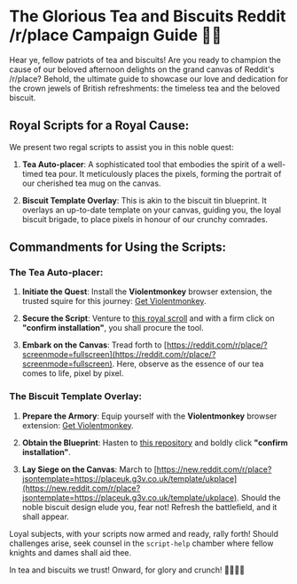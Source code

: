 # The Glorious Tea and Biscuits Reddit /r/place Campaign Guide 🍵🍪

Hear ye, fellow patriots of tea and biscuits! Are you ready to champion the cause of our beloved afternoon delights on the grand canvas of Reddit's /r/place? Behold, the ultimate guide to showcase our love and dedication for the crown jewels of British refreshments: the timeless tea and the beloved biscuit.

## Royal Scripts for a Royal Cause:

We present two regal scripts to assist you in this noble quest:

1. **Tea Auto-placer**: A sophisticated tool that embodies the spirit of a well-timed tea pour. It meticulously places the pixels, forming the portrait of our cherished tea mug on the canvas.
   
2. **Biscuit Template Overlay**: This is akin to the biscuit tin blueprint. It overlays an up-to-date template on your canvas, guiding you, the loyal biscuit brigade, to place pixels in honour of our crunchy comrades.

## Commandments for Using the Scripts:

### The Tea Auto-placer:

1. **Initiate the Quest**: Install the **Violentmonkey** browser extension, the trusted squire for this journey: [Get Violentmonkey](https://violentmonkey.github.io/get-it/).
   
2. **Secure the Script**: Venture to [this royal scroll](https://i.g3v.co.uk/place/autoinstall.user.js?v=1) and with a firm click on **"confirm installation"**, you shall procure the tool.
   
3. **Embark on the Canvas**: Tread forth to [https://reddit.com/r/place/?screenmode=fullscreen](https://reddit.com/r/place/?screenmode=fullscreen). Here, observe as the essence of our tea comes to life, pixel by pixel.

### The Biscuit Template Overlay:

1. **Prepare the Armory**: Equip yourself with the **Violentmonkey** browser extension: [Get Violentmonkey](https://violentmonkey.github.io/get-it/).
   
2. **Obtain the Blueprint**: Hasten to [this repository](https://github.com/osuplace/templateManager/raw/main/dist/templateManager.user.js) and boldly click **"confirm installation"**.
   
3. **Lay Siege on the Canvas**: March to [https://new.reddit.com/r/place?jsontemplate=https://placeuk.g3v.co.uk/template/ukplace](https://new.reddit.com/r/place?jsontemplate=https://placeuk.g3v.co.uk/template/ukplace). Should the noble biscuit design elude you, fear not! Refresh the battlefield, and it shall appear.

Loyal subjects, with your scripts now armed and ready, rally forth! Should challenges arise, seek counsel in the `script-help` chamber where fellow knights and dames shall aid thee.

In tea and biscuits we trust! Onward, for glory and crunch! 🍵🍪🇬🇧